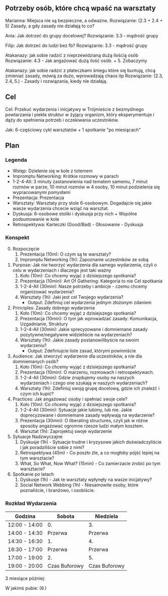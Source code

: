 ## Potrzeby osób, które chcą wpaść na warsztaty

Marianna: Miejsca nie są bezpieczne, a odważne.
Rozwiązanie: (2.3 + 2.4 + 5) Zasady, a gdy zasady nie działają to co?

Ania: Jak dotrzeć do grupy docelowej?
Rozwiązanie: 3.3 - mądrość grupy

Filip: Jak dotrzeć do ludzi bez fb?
Rozwiązanie: 3.3 - mądrość grupy

Atakanazy: jak sobie radzić z nieprzewidzianą dużą ilością osób
Rozwiązanie: 4.3 - Jak angażować dużą ilość osób. + 5. Zobaczymy

Atakanazy: jak sobie radzić z płateczkami śniegu które się buntują, chcą zmieniać zasady, mówią za dużo, wprowadzają chaos itp
Rozwiązanie: (2.3, 2.4, 5.) - Zasady i rozwiązania, kiedy nie działają.

## Cel

Cel: 
Przekuć wydarzenia i inicjatywy w Trójmieście 
z bezmyślnego powtarzania i piekła struktur 
w żyjący organizm, 
który eksperymentuje i dąży do spełnienia potrzeb i oczekiwania uczestników.

Jak:
6-częściowy cykl warsztatów + 1 spotkanie "po miesiącach"

## Plan

### Legenda

- Wstęp: Dzielenie się w kole z totemem
- Impromptu Networking: Krótkie rozmowy w parach
- 1-2-4-All: 3 minuty zastanowienia nad tematem samemu, 7 minut rozmów w parze, 10 minut rozmów w 4 osoby, 10 minut podzielenia się wypracowanymi pomysłami
- Prezentacja: Prezentacja
- Warsztaty: Warsztaty przy stole 6-osobowym. Dogadajcie się jakie wasze wydarzenia chcecie wziąć na warsztat.
- Dyskusja: 6-osobowe stoliki i dyskusja przy nich + Wspólne podsumowanie w kole
- Retrospektywa: Karteczki (Good/Bad) - Głosowanie - Dyskusja


### Konspekt

0. Rozpoczęcie
    1. Prezentacja (10m): O czym są te warsztaty?
    2. Impromptu Networking (1h): Zapoznanie uczestników ze sobą
1. Purpose: Jak nie tworzyć wydarzenia dla samego wydarzenia, czyli o celu w wydarzeniach i dlaczego jest taki ważny
    1. Koło (10m): Co chcemy wyjąć z dzisiejszego spotkania?
    2. Prezentacja (10min): Art Of Gathering: Kategoria to nie Cel spotkania
    3. 1-2-4-All (30min): Nasze potrzeby i ambicje - czemu chcemy organizować wydarzenia?
    4. Warsztaty (1h): Jaki jest cel Twojego wydarzenia?
        - Output: Zdefiniuj cel wydarzenia jednym złożonym zdaniem
2. Principles: Zasady dobrego wydarzenia
    1. Koło (10m): Co chcemy wyjąć z dzisiejszego spotkania?
    2. Prezentacja (10min): O tym jak wprowadzać zasady: Komunikacja, Uzgadnianie, Struktury
    3. 1-2-4-All (30min): Jakie sprecyzowane i domniemane zasady pozytywne/negatywne widzieliście na wydarzeniach?
    4. Warsztaty (1h): Jakie zasady postanowilibyście na swoim wydarzeniu?
        - Output: Zdefiniujcie liste zasad, którymi powinniście 
3. Audience: Jak stworzyć wydarzenie dla uczestników, a nie dla domniemanych osób?
    1. Koło (10m): Co chcemy wyjąć z dzisiejszego spotkania?
    2. Prezentacja (10min): O marzeniu, rozmowach i retrospektywach.
    3. 1-2-4-All (30min): Gdzie znajdujemy osoby na naszych wydarzeniach i czego one szukają w naszych wydarzeniach?
    4. Warsztaty (1h): Zdefiniuj swoją grupę docelową, gdzie ich znaleźć i czym ich kupić?
4. Practices: Jak angażować osoby i spełniać swoje cele?
    1. Koło (10m): Co chcemy wyjąć z dzisiejszego spotkania?
    2. 1-2-4-All (30min): Sytuacje jakie lubimy, lub nie. Jakie doprecyzowane i domniemane zasady wpływają na wydarzenie?
    3. Prezentacja (30min): O liberating structures, czyli jak w różne sposoby angażować ogromne rzesze ludzi małym kosztem.
    4. Warsztat (1h): Zaprojektuj swoje wydarzenie
5. Sytuacje Nadzwyczajne
    1. Dyskusje (1h) - Sytuacje trudne i kryzysowe jakich doświadczyliście i jak poradziliście sobie z nimi?
    1. Retrospektywa (45m) - Co poszło źle, a co mogłoby pójść lepiej na tym warsztacie?
    1. What, So What, Now What? (15min) - Co zamierzacie zrobić po tym warsztacie?
6. Spotkanie po latach
    1. Dyskusje (1h) - Jak te warsztaty wpłynęły na wasze inicjatywy?
    1. Social Network Webbing (1h) - Niesamowite osoby, które poznaliście, i branżowo, i osobiście. 

### Rozkład Wydarzenia

| Godzina          | Sobota             | Niedziela                    |
| -                | -                  | -                            |
|12:00 - 14:00     | 0.                 | 3.                           |
|14:00 - 14:30     | Przerwa            | Przerwa                      |
|14:30 - 16:30     | 1.                 | 4.                           |
|16:30 - 17:00     | Przerwa            | Przerwa                      |
|17:00 - 19:00     | 2.                 | 5.                           |
|19:00 - 20:00     | Czas Buforowy      | Czas Buforowy                |

3 miesiące później:

W jakimś pubie: (6.)
